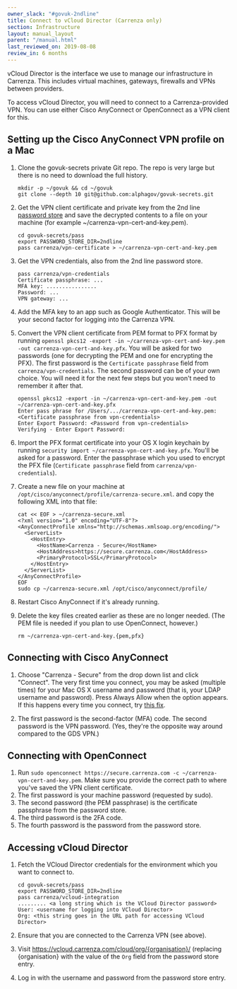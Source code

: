 ```yaml
---
owner_slack: "#govuk-2ndline"
title: Connect to vCloud Director (Carrenza only)
section: Infrastructure
layout: manual_layout
parent: "/manual.html"
last_reviewed_on: 2019-08-08
review_in: 6 months
---
```


vCloud Director is the interface we use to manage our infrastructure in Carrenza.
This includes virtual machines, gateways, firewalls and VPNs between providers.

To access vCloud Director, you will need to connect to a Carrenza-provided VPN.
You can use either Cisco AnyConnect or OpenConnect as a VPN client for this.

## Setting up the Cisco AnyConnect VPN profile on a Mac

1. Clone the govuk-secrets private Git repo. The repo is very large but there is no need to download the full history.

    ```
    mkdir -p ~/govuk && cd ~/govuk
    git clone --depth 10 git@github.com:alphagov/govuk-secrets.git
    ```

1. Get the VPN client certificate and private key from the 2nd line [password store](https://github.com/alphagov/govuk-secrets/tree/master/pass) and save the decrypted contents to a file on your machine (for example ~/carrenza-vpn-cert-and-key.pem).

    ```
    cd govuk-secrets/pass
    export PASSWORD_STORE_DIR=2ndline
    pass carrenza/vpn-certificate > ~/carrenza-vpn-cert-and-key.pem
    ```

1. Get the VPN credentials, also from the 2nd line password store.

    ```
    pass carrenza/vpn-credentials
    Certificate passphrase: ...
    MFA key: ................
    Password: ...
    VPN gateway: ...
    ```

1. Add the MFA key to an app such as Google Authenticator. This will be your
   second factor for logging into the Carrenza VPN.

1. Convert the VPN client certificate from PEM format to PFX format by running
   `openssl pkcs12 -export -in ~/carrenza-vpn-cert-and-key.pem -out carrenza-vpn-cert-and-key.pfx`.
   You will be asked for two passwords (one for decrypting the PEM and one for
   encrypting the PFX). The first password is the `Certificate passphrase` field
   from `carrenza/vpn-credentials`. The second password can be of your own choice.
   You will need it for the next few steps but you won't need to remember it
   after that.

    ```
    openssl pkcs12 -export -in ~/carrenza-vpn-cert-and-key.pem -out ~/carrenza-vpn-cert-and-key.pfx
    Enter pass phrase for /Users/.../carrenza-vpn-cert-and-key.pem: <Certificate passphrase from vpn-credentials>
    Enter Export Password: <Password from vpn-credentials>
    Verifying - Enter Export Password:
    ```

1. Import the PFX format certificate into your OS X login keychain by running
   `security import ~/carrenza-vpn-cert-and-key.pfx`.
   You'll be asked for a password. Enter the passphrase which you used to encrypt the PFX file (`Certificate passphrase` field from `carrenza/vpn-credentials`).

1. Create a new file on your machine at `/opt/cisco/anyconnect/profile/carrenza-secure.xml`.
   and copy the following XML into that file:

    ```
    cat << EOF > ~/carrenza-secure.xml
    <?xml version="1.0" encoding="UTF-8"?>
    <AnyConnectProfile xmlns="http://schemas.xmlsoap.org/encoding/">
      <ServerList>
        <HostEntry>
          <HostName>Carrenza - Secure</HostName>
          <HostAddress>https://secure.carrenza.com</HostAddress>
          <PrimaryProtocol>SSL</PrimaryProtocol>
        </HostEntry>
      </ServerList>
    </AnyConnectProfile>
    EOF
    sudo cp ~/carrenza-secure.xml /opt/cisco/anyconnect/profile/
    ```

1. Restart Cisco AnyConnect if it's already running.

1. Delete the key files created earlier as these are no longer needed. (The PEM file is needed if you plan to use OpenConnect, however.)

    ```
    rm ~/carrenza-vpn-cert-and-key.{pem,pfx}
    ```

## Connecting with Cisco AnyConnect

1. Choose "Carrenza - Secure" from the drop down list and click "Connect". The very first time you connect, you may be asked (multiple times) for your Mac OS X username and password (that is, your LDAP username and password). Press Always Allow when the option appears. If this happens every time you connect, try [this fix](https://superuser.com/a/1306894).

1. The first password is the second-factor (MFA) code. The second password is the VPN password. (Yes, they're the opposite way around compared to the GDS VPN.)

## Connecting with OpenConnect

1. Run `sudo openconnect https://secure.carrenza.com -c ~/carrenza-vpn-cert-and-key.pem`.
   Make sure you provide the correct path to where you've saved the VPN client certificate.
1. The first password is your machine password (requested by sudo).
1. The second password (the PEM passphrase) is the certificate passphrase from the password store.
1. The third password is the 2FA code.
1. The fourth password is the password from the password store.

## Accessing vCloud Director

1. Fetch the VCloud Director credentials for the environment which you want to connect to.

    ```
    cd govuk-secrets/pass
    export PASSWORD_STORE_DIR=2ndline
    pass carrenza/vcloud-integration
    ......... <a long string which is the VCloud Director password>
    User: <username for logging into VCloud Director>
    Org: <this string goes in the URL path for accessing VCloud Director>
    ```

1. Ensure that you are connected to the Carrenza VPN (see above).

1. Visit https://vcloud.carrenza.com/cloud/org/{organisation}/ (replacing {organisation} with the value of the `Org` field from the password store entry.

1. Log in with the username and password from the password store entry.
